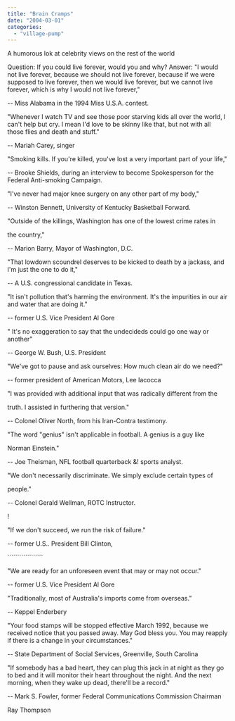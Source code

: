 ```yaml
---
title: "Brain Cramps"
date: "2004-03-01"
categories: 
  - "village-pump"
---
```


A humorous lok at celebrity views on the rest of the world

Question: If you could live forever, would you and why? Answer: "I would not live forever, because we should not live forever, because if we were supposed to live forever, then we would live forever, but we cannot live forever, which is why I would not live forever,"

\-- Miss Alabama in the 1994 Miss U.S.A. contest.

"Whenever I watch TV and see those poor starving kids all over the world, I can't help but cry. I mean I'd love to be skinny like that, but not with all those flies and death and stuff."

\-- Mariah Carey, singer

"Smoking kills. If you're killed, you've lost a very important part of your life,"

\-- Brooke Shields, during an interview to become Spokesperson for the Federal Anti-smoking Campaign.

"I've never had major knee surgery on any other part of my body,"

\-- Winston Bennett, University of Kentucky Basketball Forward.

"Outside of the killings, Washington has one of the lowest crime rates in

the country,"

\-- Marion Barry, Mayor of Washington, D.C.

"That lowdown scoundrel deserves to be kicked to death by a jackass, and I'm just the one to do it,"

\-- A U.S. congressional candidate in Texas.

"It isn't pollution that's harming the environment. It's the impurities in our air and water that are doing it."

\-- former U.S. Vice President Al Gore

" It's no exaggeration to say that the undecideds could go one way or another"

\-- George W. Bush, U.S. President

"We've got to pause and ask ourselves: How much clean air do we need?"

\-- former president of American Motors, Lee Iacocca

"I was provided with additional input that was radically different from the

truth. I assisted in furthering that version."

\-- Colonel Oliver North, from his Iran-Contra testimony.

"The word "genius" isn't applicable in football. A genius is a guy like

Norman Einstein."

\-- Joe Theisman, NFL football quarterback &! sports analyst.

"We don't necessarily discriminate. We simply exclude certain types of

people."

\-- Colonel Gerald Wellman, ROTC Instructor.

!

"If we don't succeed, we run the risk of failure."

\-- former U.S.. President Bill Clinton,

\`\`\`\`\`\`\`\`\`\`\`\`\`\`\`\`\`\`

"We are ready for an unforeseen event that may or may not occur."

\-- former U.S. Vice President Al Gore

"Traditionally, most of Australia's imports come from overseas."

\-- Keppel Enderbery

"Your food stamps will be stopped effective March 1992, because we received notice that you passed away. May God bless you. You may reapply if there is a change in your circumstances."

\-- State Department of Social Services, Greenville, South Carolina

"If somebody has a bad heart, they can plug this jack in at night as they go to bed and it will monitor their heart throughout the night. And the next morning, when they wake up dead, there'll be a record."

\-- Mark S. Fowler, former Federal Communications Commission Chairman

Ray Thompson
